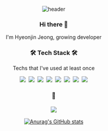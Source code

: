 <div align="center">

![header](https://capsule-render.vercel.app/api?type=transparent&color=&height=70&section=header&text=Hyeonjin%20Jeong&fontSize=40&fontColor=845ef7)

<h3>Hi there 👋</h3>

<p>I'm Hyeonjin Jeong, growing developer</p>

<h3>🛠 Tech Stack 🛠</h3>

<p>Techs that I've used at least once</p>

<p>
  <img src="https://img.shields.io/badge/JavaScript-F7DF1E?style=flat-square&logo=JavaScript&logoColor=white"/></a>&nbsp
  <img src="https://img.shields.io/badge/React-61DAFB?style=flat-square&logo=React&logoColor=white"/></a>&nbsp
  <img src="https://img.shields.io/badge/React_native-66d9e8?style=flat-square&logo=React&logoColor=white"/></a>&nbsp
  <img src="https://img.shields.io/badge/Python-3776AB?style=flat-square&logo=Python&logoColor=white"/></a>&nbsp
  <img src="https://img.shields.io/badge/Java-007396?style=flat-square&logo=Java&logoColor=white"/></a>&nbsp
  <img src="https://img.shields.io/badge/Oracle-F80000?style=flat-square&logo=Oracle&logoColor=white"/>&nbsp
  <img src="https://img.shields.io/badge/Figma-F24E1E?style=flat-square&logo=Figma&logoColor=white"/>&nbsp
  <img src="https://img.shields.io/badge/XD-FF61F6?style=flat-square&logo=AdobeXD&logoColor=white"/>
</p>

<h3>
💬
<br>
<br>
<a href="mailto:bangawork7@gmail.com" ><img src="https://img.shields.io/badge/Gmail-EA4335?style=flat-square&logo=gmail&logoColor=white"/></a>
</h3>

[![Anurag's GitHub stats](https://github-readme-stats.vercel.app/api?username=nOeulll)](https://github.com/anuraghazra/github-readme-stats)

</div>
